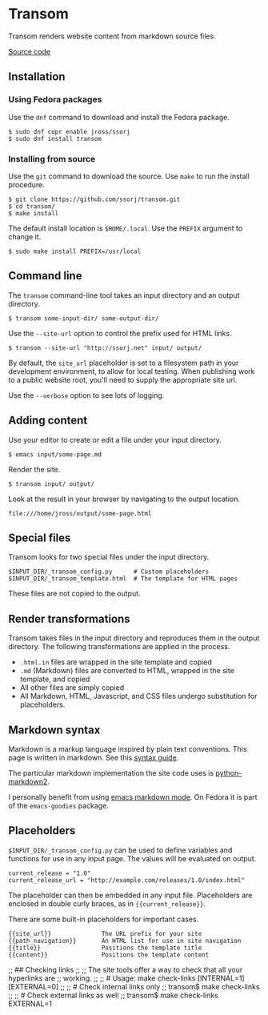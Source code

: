 # Transom

Transom renders website content from markdown source files.

[Source code](https://github.com/ssorj/transom)

## Installation

### Using Fedora packages

Use the `dnf` command to download and install the Fedora package.

    $ sudo dnf copr enable jross/ssorj
    $ sudo dnf install transom

### Installing from source

Use the `git` command to download the source.  Use `make` to run the
install procedure.

    $ git clone https://github.com/ssorj/transom.git
    $ cd transom/
    $ make install

The default install location is `$HOME/.local`. Use the `PREFIX`
argument to change it.

    $ sudo make install PREFIX=/usr/local

## Command line

The `transom` command-line tool takes an input directory and an output
directory.

    $ transom some-input-dir/ some-output-dir/
    
Use the `--site-url` option to control the prefix used for HTML links.

    $ transom --site-url "http://ssorj.net" input/ output/

By default, the `site_url` placeholder is set to a filesystem path in
your development environment, to allow for local testing.  When
publishing work to a public website root, you'll need to supply the
appropriate site url.

Use the `--verbose` option to see lots of logging.

## Adding content

Use your editor to create or edit a file under your input directory.

    $ emacs input/some-page.md

Render the site.

    $ transom input/ output/

Look at the result in your browser by navigating to the output
location.

    file:///home/jross/output/some-page.html

## Special files

Transom looks for two special files under the input directory.

    $INPUT_DIR/_transom_config.py      # Custom placeholders
    $INPUT_DIR/_transom_template.html  # The template for HTML pages

These files are not copied to the output.

## Render transformations

Transom takes files in the input directory and reproduces them in the
output directory.  The following transformations are applied in the
process.

 - `.html.in` files are wrapped in the site template and copied
 - `.md` (Markdown) files are converted to HTML, wrapped in the site
   template, and copied
 - All other files are simply copied
 - All Markdown, HTML, Javascript, and CSS files undergo substitution
   for placeholders.

## Markdown syntax

Markdown is a markup language inspired by plain text conventions.
This page is written in markdown.  See this [syntax guide][syntax].

The particular markdown implementation the site code uses is
[python-markdown2][markdown2].

I personally benefit from using [emacs markdown mode][emacs].  On
Fedora it is part of the `emacs-goodies` package.

[syntax]: http://daringfireball.net/projects/markdown/syntax
[markdown2]: https://github.com/trentm/python-markdown2
[emacs]:  http://jblevins.org/projects/markdown-mode/

## Placeholders

`$INPUT_DIR/_transom_config.py` can be used to define variables and
functions for use in any input page.  The values will be evaluated on
output.

    current_release = "1.0"
    current_release_url = "http://example.com/releases/1.0/index.html"

The placeholder can then be embedded in any input file.  Placeholders
are enclosed in double curly braces, as in
<code>&#123;&#123;current_release&#125;&#125;</code>.

There are some built-in placeholders for important cases.

<pre><code>&#123;&#123;site_url&#125;&#125;              The URL prefix for your site
&#123;&#123;path_navigation&#125;&#125;       An HTML list for use in site navigation
&#123;&#123;title&#125;&#125;                 Positions the template title
&#123;&#123;content&#125;&#125;               Positions the template content
</code></pre>

;; ## Checking links
;; 
;; The site tools offer a way to check that all your hyperlinks are
;; working.
;; 
;;     # Usage: make check-links [INTERNAL=1] [EXTERNAL=0]
;; 
;;     # Check internal links only
;;     transom$ make check-links
;;
;;     # Check external links as well
;;     transom$ make check-links EXTERNAL=1
